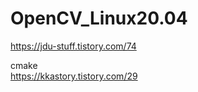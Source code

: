 # OpenCV_Linux20.04


https://jdu-stuff.tistory.com/74


cmake<br/>
https://kkastory.tistory.com/29
